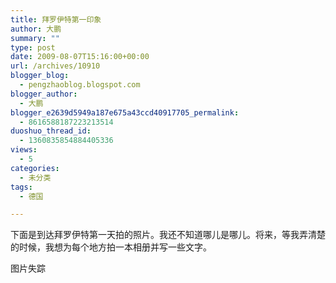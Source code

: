 ```yaml
---
title: 拜罗伊特第一印象
author: 大鹏
summary: ""
type: post
date: 2009-08-07T15:16:00+00:00
url: /archives/10910
blogger_blog:
  - pengzhaoblog.blogspot.com
blogger_author:
  - 大鹏
blogger_e2639d5949a187e675a43ccd40917705_permalink:
  - 8616588187223213514
duoshuo_thread_id:
  - 1360835854884405336
views:
  - 5
categories:
  - 未分类
tags:
  - 德国

---
```

下面是到达拜罗伊特第一天拍的照片。我还不知道哪儿是哪儿。将来，等我弄清楚的时候，我想为每个地方拍一本相册并写一些文字。
  
图片失踪
